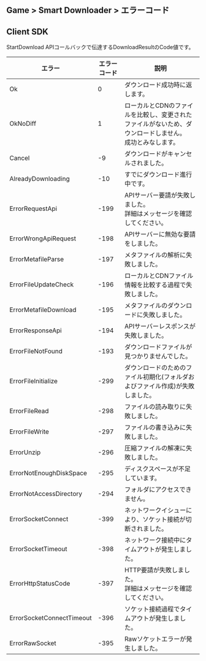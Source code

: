 ## Game > Smart Downloader > エラーコード

## Client SDK

StartDownload APIコールバックで伝達するDownloadResultのCode値です。

| エラー | エラーコード | 説明 |
|--------|-------|-------|
| Ok | 0 | ダウンロード成功時に返します。 |
| OkNoDiff | 1 | ローカルとCDNのファイルを比較し、変更されたファイルがないため、ダウンロードしません。<br>成功とみなします。 |
| Cancel | -9 | ダウンロードがキャンセルされました。 |
| AlreadyDownloading | -10 | すでにダウンロード進行中です。 |
| ErrorRequestApi | -199 | APIサーバー要請が失敗しました。<br>詳細はメッセージを確認してください。 |
| ErrorWrongApiRequest | -198 | APIサーバーに無効な要請をしました。 |
| ErrorMetafileParse | -197 | メタファイルの解析に失敗しました。 |
| ErrorFileUpdateCheck | -196 | ローカルとCDNファイル情報を比較する過程で失敗しました。 |
| ErrorMetafileDownload | -195 | メタファイルのダウンロードに失敗しました。 |
| ErrorResponseApi | -194 | APIサーバーレスポンスが失敗しました。 |
| ErrorFileNotFound | -193 | ダウンロードファイルが見つかりませんでした。 |
| ErrorFileInitialize | -299 | ダウンロードのためのファイル初期化(フォルダおよびファイル作成)が失敗しました。 |
| ErrorFileRead | -298 | ファイルの読み取りに失敗しました。 |
| ErrorFileWrite | -297 | ファイルの書き込みに失敗しました。 |
| ErrorUnzip | -296 | 圧縮ファイルの解凍に失敗しました。 |
| ErrorNotEnoughDiskSpace | -295 | ディスクスペースが不足しています。 |
| ErrorNotAccessDirectory | -294 | フォルダにアクセスできません。 |
| ErrorSocketConnect | -399 | ネットワークイシューにより、ソケット接続が切断されました。 |
| ErrorSocketTimeout | -398 | ネットワーク接続中にタイムアウトが発生しました。 |
| ErrorHttpStatusCode | -397 | HTTP要請が失敗しました。<br>詳細はメッセージを確認してください。 |
| ErrorSocketConnectTimeout | -396 | ソケット接続過程でタイムアウトが発生しました。 |
| ErrorRawSocket | -395 | Rawソケットエラーが発生しました。 |
